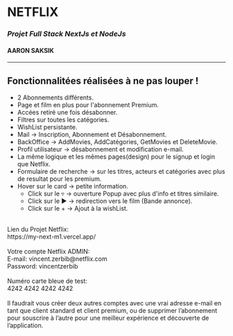 # NETFLIX
### *Projet Full Stack NextJs et NodeJs*
#### AARON SAKSIK
__ __

## Fonctionnalitées réalisées à ne pas louper !
- 2 Abonnements différents.
- Page et film en plus pour l'abonnement Premium.
- Accées retiré une fois désabonner.
- Filtres sur toutes les catégories.
- WishList persistante.
- Mail -> Inscription, Abonnement et Désabonnement.
- BackOffice -> AddMovies, AddCatégories, GetMovies et DeleteMovie.
- Profil utilisateur -> désabonnement et modification e-mail.
- La même logique et les mêmes pages(design) pour le signup et login que Netflix.
- Formulaire de recherche -> sur les titres, acteurs et catégories avec plus de resultat pour les premium.
- Hover sur le card -> petite information.
    - Click sur le ▿ -> ouverture Popup avec plus d'info et titres similaire.
    - Click sur le ▶︎ -> redirection vers le film (Bande annonce).
    - Click sur le + -> Ajout à la wishList.

</br>
Lien du Projet Netflix:
</br>
https://my-next-m1.vercel.app/
</br>
</br>
Votre compte Netflix ADMIN:
</br>
E-mail: vincent.zerbib@netflix.com
</br>
Password: vincentzerbib
</br>
</br>
Numéro carte bleue de test:
</br>
4242 4242 4242 4242
</br>
</br>
Il faudrait vous créer deux autres comptes avec une vrai adresse e-mail en tant que client standard et client premium, ou de supprimer l’abonnement pour souscrire à l’autre pour une meilleur expérience et découverte de l’application.
